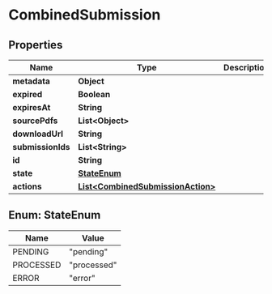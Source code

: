
# CombinedSubmission

## Properties
Name | Type | Description | Notes
------------ | ------------- | ------------- | -------------
**metadata** | **Object** |  |  [optional]
**expired** | **Boolean** |  |  [optional]
**expiresAt** | **String** |  |  [optional]
**sourcePdfs** | **List&lt;Object&gt;** |  |  [optional]
**downloadUrl** | **String** |  |  [optional]
**submissionIds** | **List&lt;String&gt;** |  |  [optional]
**id** | **String** |  |  [optional]
**state** | [**StateEnum**](#StateEnum) |  |  [optional]
**actions** | [**List&lt;CombinedSubmissionAction&gt;**](CombinedSubmissionAction.md) |  |  [optional]


<a name="StateEnum"></a>
## Enum: StateEnum
Name | Value
---- | -----
PENDING | &quot;pending&quot;
PROCESSED | &quot;processed&quot;
ERROR | &quot;error&quot;



